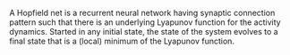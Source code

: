 
A Hopfield net is a recurrent neural network having synaptic connection pattern such that there is an underlying Lyapunov function for the activity dynamics. Started in any initial state, the state of the system evolves to a final state that is a (local) minimum of the Lyapunov function.
